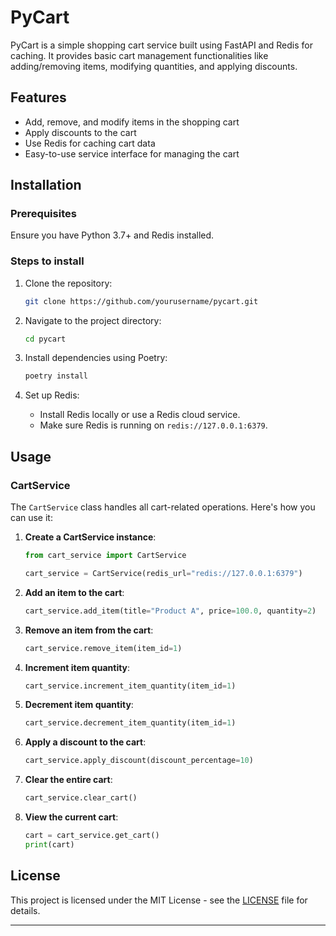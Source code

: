 # PyCart

PyCart is a simple shopping cart service built using FastAPI and Redis for caching. It provides basic cart management functionalities like adding/removing items, modifying quantities, and applying discounts.

## Features

- Add, remove, and modify items in the shopping cart
- Apply discounts to the cart
- Use Redis for caching cart data
- Easy-to-use service interface for managing the cart

## Installation

### Prerequisites

Ensure you have Python 3.7+ and Redis installed.

### Steps to install

1. Clone the repository:
   ```bash
   git clone https://github.com/yourusername/pycart.git
   ```

2. Navigate to the project directory:
   ```bash
   cd pycart
   ```

3. Install dependencies using Poetry:
   ```bash
   poetry install
   ```

4. Set up Redis:
   - Install Redis locally or use a Redis cloud service.
   - Make sure Redis is running on `redis://127.0.0.1:6379`.

## Usage

### CartService

The `CartService` class handles all cart-related operations. Here's how you can use it:

1. **Create a CartService instance**:
   ```python
   from cart_service import CartService

   cart_service = CartService(redis_url="redis://127.0.0.1:6379")
   ```

2. **Add an item to the cart**:
   ```python
   cart_service.add_item(title="Product A", price=100.0, quantity=2)
   ```

3. **Remove an item from the cart**:
   ```python
   cart_service.remove_item(item_id=1)
   ```

4. **Increment item quantity**:
   ```python
   cart_service.increment_item_quantity(item_id=1)
   ```

5. **Decrement item quantity**:
   ```python
   cart_service.decrement_item_quantity(item_id=1)
   ```

6. **Apply a discount to the cart**:
   ```python
   cart_service.apply_discount(discount_percentage=10)
   ```

7. **Clear the entire cart**:
   ```python
   cart_service.clear_cart()
   ```

8. **View the current cart**:
   ```python
   cart = cart_service.get_cart()
   print(cart)
   ```

## License

This project is licensed under the MIT License - see the [LICENSE](LICENSE) file for details.

---
